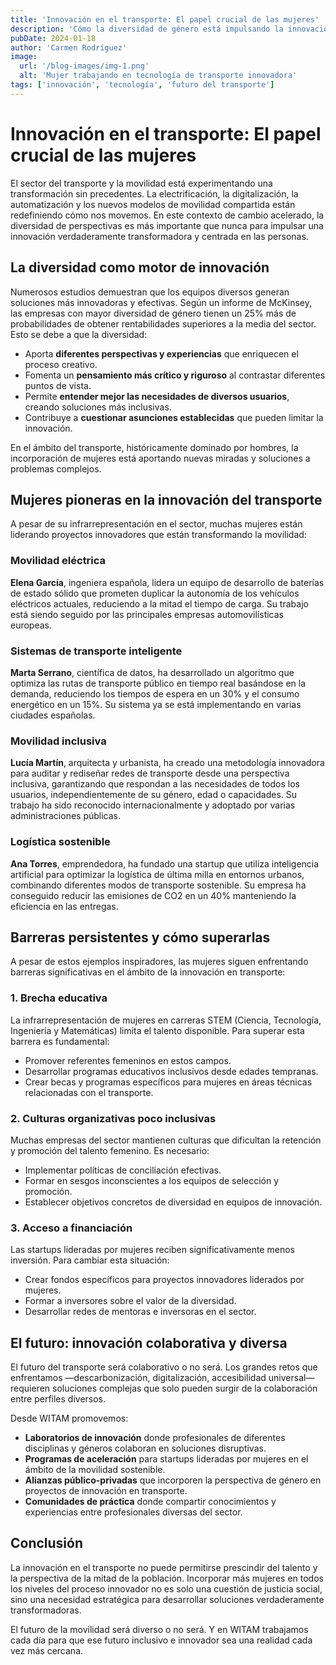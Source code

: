 ```yaml
---
title: 'Innovación en el transporte: El papel crucial de las mujeres'
description: 'Cómo la diversidad de género está impulsando la innovación en el sector del transporte y la movilidad, con ejemplos de proyectos liderados por mujeres que están transformando el sector.'
pubDate: 2024-01-18
author: 'Carmen Rodríguez'
image:
  url: '/blog-images/img-1.png'
  alt: 'Mujer trabajando en tecnología de transporte innovadora'
tags: ['innovación', 'tecnología', 'futuro del transporte']
---
```


# Innovación en el transporte: El papel crucial de las mujeres

El sector del transporte y la movilidad está experimentando una transformación sin precedentes. La electrificación, la digitalización, la automatización y los nuevos modelos de movilidad compartida están redefiniendo cómo nos movemos. En este contexto de cambio acelerado, la diversidad de perspectivas es más importante que nunca para impulsar una innovación verdaderamente transformadora y centrada en las personas.

## La diversidad como motor de innovación

Numerosos estudios demuestran que los equipos diversos generan soluciones más innovadoras y efectivas. Según un informe de McKinsey, las empresas con mayor diversidad de género tienen un 25% más de probabilidades de obtener rentabilidades superiores a la media del sector. Esto se debe a que la diversidad:

- Aporta **diferentes perspectivas y experiencias** que enriquecen el proceso creativo.
- Fomenta un **pensamiento más crítico y riguroso** al contrastar diferentes puntos de vista.
- Permite **entender mejor las necesidades de diversos usuarios**, creando soluciones más inclusivas.
- Contribuye a **cuestionar asunciones establecidas** que pueden limitar la innovación.

En el ámbito del transporte, históricamente dominado por hombres, la incorporación de mujeres está aportando nuevas miradas y soluciones a problemas complejos.

## Mujeres pioneras en la innovación del transporte

A pesar de su infrarrepresentación en el sector, muchas mujeres están liderando proyectos innovadores que están transformando la movilidad:

### Movilidad eléctrica

**Elena García**, ingeniera española, lidera un equipo de desarrollo de baterías de estado sólido que prometen duplicar la autonomía de los vehículos eléctricos actuales, reduciendo a la mitad el tiempo de carga. Su trabajo está siendo seguido por las principales empresas automovilísticas europeas.

### Sistemas de transporte inteligente

**Marta Serrano**, científica de datos, ha desarrollado un algoritmo que optimiza las rutas de transporte público en tiempo real basándose en la demanda, reduciendo los tiempos de espera en un 30% y el consumo energético en un 15%. Su sistema ya se está implementando en varias ciudades españolas.

### Movilidad inclusiva

**Lucía Martín**, arquitecta y urbanista, ha creado una metodología innovadora para auditar y rediseñar redes de transporte desde una perspectiva inclusiva, garantizando que respondan a las necesidades de todos los usuarios, independientemente de su género, edad o capacidades. Su trabajo ha sido reconocido internacionalmente y adoptado por varias administraciones públicas.

### Logística sostenible

**Ana Torres**, emprendedora, ha fundado una startup que utiliza inteligencia artificial para optimizar la logística de última milla en entornos urbanos, combinando diferentes modos de transporte sostenible. Su empresa ha conseguido reducir las emisiones de CO2 en un 40% manteniendo la eficiencia en las entregas.

## Barreras persistentes y cómo superarlas

A pesar de estos ejemplos inspiradores, las mujeres siguen enfrentando barreras significativas en el ámbito de la innovación en transporte:

### 1. Brecha educativa

La infrarrepresentación de mujeres en carreras STEM (Ciencia, Tecnología, Ingeniería y Matemáticas) limita el talento disponible. Para superar esta barrera es fundamental:

- Promover referentes femeninos en estos campos.
- Desarrollar programas educativos inclusivos desde edades tempranas.
- Crear becas y programas específicos para mujeres en áreas técnicas relacionadas con el transporte.

### 2. Culturas organizativas poco inclusivas

Muchas empresas del sector mantienen culturas que dificultan la retención y promoción del talento femenino. Es necesario:

- Implementar políticas de conciliación efectivas.
- Formar en sesgos inconscientes a los equipos de selección y promoción.
- Establecer objetivos concretos de diversidad en equipos de innovación.

### 3. Acceso a financiación

Las startups lideradas por mujeres reciben significativamente menos inversión. Para cambiar esta situación:

- Crear fondos específicos para proyectos innovadores liderados por mujeres.
- Formar a inversores sobre el valor de la diversidad.
- Desarrollar redes de mentoras e inversoras en el sector.

## El futuro: innovación colaborativa y diversa

El futuro del transporte será colaborativo o no será. Los grandes retos que enfrentamos —descarbonización, digitalización, accesibilidad universal— requieren soluciones complejas que solo pueden surgir de la colaboración entre perfiles diversos.

Desde WITAM promovemos:

- **Laboratorios de innovación** donde profesionales de diferentes disciplinas y géneros colaboran en soluciones disruptivas.
- **Programas de aceleración** para startups lideradas por mujeres en el ámbito de la movilidad sostenible.
- **Alianzas público-privadas** que incorporen la perspectiva de género en proyectos de innovación en transporte.
- **Comunidades de práctica** donde compartir conocimientos y experiencias entre profesionales diversas del sector.

## Conclusión

La innovación en el transporte no puede permitirse prescindir del talento y la perspectiva de la mitad de la población. Incorporar más mujeres en todos los niveles del proceso innovador no es solo una cuestión de justicia social, sino una necesidad estratégica para desarrollar soluciones verdaderamente transformadoras.

El futuro de la movilidad será diverso o no será. Y en WITAM trabajamos cada día para que ese futuro inclusivo e innovador sea una realidad cada vez más cercana.